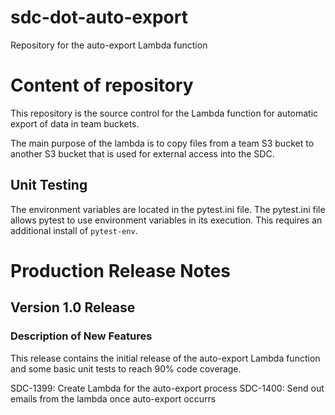 # sdc-dot-auto-export
Repository for the auto-export Lambda function

# Content of repository
This repository is the source control for the Lambda function for automatic export of data in team buckets. 

The main purpose of the lambda is to copy files from a team S3 bucket to another S3 bucket that is used for external access into the SDC.

## Unit Testing
The environment variables are located in the pytest.ini file. The pytest.ini file allows pytest to use environment variables in its execution. This requires an additional install of `pytest-env`.

# Production Release Notes
## Version 1.0 Release
### Description of New Features
This release contains the initial release of the auto-export Lambda function and some basic unit tests to reach 90% code coverage.

SDC-1399: Create Lambda for the auto-export process
SDC-1400: Send out emails from the lambda once auto-export occurrs
